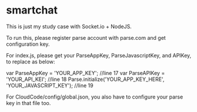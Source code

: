 # smartchat
This is just my study case with Socket.io + NodeJS.

To run this, please register parse account with parse.com and get configuration key.

For index.js, please get your ParseAppKey, ParseJavascriptKey, and APIKey, to replace as below:


var ParseAppKey = 'YOUR_APP_KEY'; //line 17
var ParseAPIKey = 'YOUR_API_KEI'; //line 18
Parse.initialize('YOUR_APP_KEY_HERE', 'YOUR_JAVASCRIPT_KEY'); //line 19


For CloudCode/config/global.json, you also have to configure your parse key in that file too.
